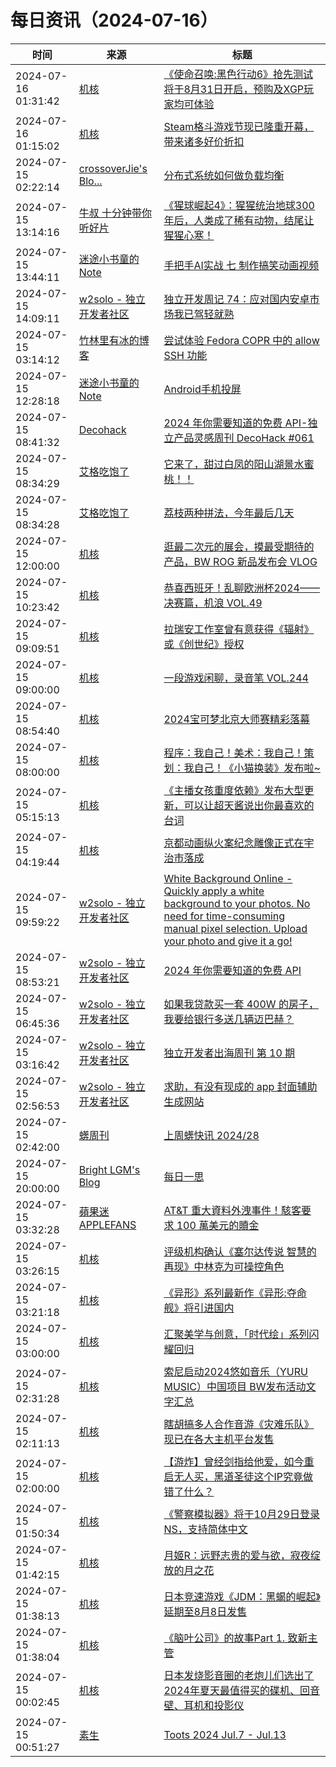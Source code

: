 ﻿# 每日资讯（2024-07-16）

|时间|来源|标题|
|---|---|---|
|2024-07-16 01:31:42|[机核](https://www.gcores.com/rss)|[《使命召唤:黑色行动6》抢先测试将于8月31日开启，预购及XGP玩家均可体验](https://www.gcores.com/articles/185026)|
|2024-07-16 01:15:02|[机核](https://www.gcores.com/rss)|[Steam格斗游戏节现已隆重开幕，带来诸多好价折扣](https://www.gcores.com/articles/185025)|
|2024-07-15 02:22:14|[crossoverJie's Blo...](https://crossoverjie.top/atom.xml)|[分布式系统如何做负载均衡](http://crossoverjie.top/2024/07/15/ob/Pulsar-loadbalance/)|
|2024-07-15 13:14:16|[牛叔 十分钟带你听好片](https://getpodcast.xyz/data/ximalaya/11534451.xml)|[《猩球崛起4》：猩猩统治地球300年后，人类成了稀有动物，结尾让猩猩心寒！](https://www.ximalaya.com/sound/741546860)|
|2024-07-15 13:44:11|[迷途小书童的Note](https://xugaoxiang.com/feed)|[手把手AI实战 七 制作搞笑动画视频](https://xugaoxiang.com/2024/07/15/ai-project-7/)|
|2024-07-15 14:09:11|[w2solo - 独立开发者社区](https://w2solo.com/topics/feed)|[独立开发周记 74：应对国内安卓市场我已驾轻就熟](https://w2solo.com/topics/4773)|
|2024-07-15 03:14:12|[竹林里有冰的博客](https://zhul.in/rss.xml)|[尝试体验 Fedora COPR 中的 allow SSH 功能](https://zhul.in/2024/07/15/try-ssh-connection-in-fedora-copr/)|
|2024-07-15 12:28:18|[迷途小书童的Note](https://xugaoxiang.com/feed)|[Android手机投屏](https://xugaoxiang.com/2024/07/15/scrcpy/)|
|2024-07-15 08:41:32|[Decohack](https://www.decohack.com/feed)|[2024 年你需要知道的免费 API-独立产品灵感周刊 DecoHack #061](https://www.decohack.com/Post/1556)|
|2024-07-15 08:34:29|[艾格吃饱了](https://feedpress.me/wx-aigechibaole)|[它来了，甜过白凤的阳山湖景水蜜桃！！](http://mp.weixin.qq.com/s?__biz=MjM5NTYxODQyMA%3D%3D&mid=2653456150&idx=2&sn=10c7622a9d6978d646f871c28a141a79)|
|2024-07-15 08:34:28|[艾格吃饱了](https://feedpress.me/wx-aigechibaole)|[荔枝两种拼法，今年最后几天](http://mp.weixin.qq.com/s?__biz=MjM5NTYxODQyMA%3D%3D&mid=2653456150&idx=1&sn=9a009089e737902fb97555fdeeb3cb58)|
|2024-07-15 12:00:00|[机核](https://www.gcores.com/rss)|[逛最二次元的展会，摸最受期待的产品，BW ROG 新品发布会 VLOG](https://www.gcores.com/videos/185003)|
|2024-07-15 10:23:42|[机核](https://www.gcores.com/rss)|[恭喜西班牙！乱聊欧洲杯2024——决赛篇，机浪 VOL.49](https://www.gcores.com/radios/185002)|
|2024-07-15 09:09:51|[机核](https://www.gcores.com/rss)|[拉瑞安工作室曾有意获得《辐射》或《创世纪》授权](https://www.gcores.com/articles/185009)|
|2024-07-15 09:00:00|[机核](https://www.gcores.com/rss)|[一段游戏闲聊，录音笔 VOL.244](https://www.gcores.com/radios/185006)|
|2024-07-15 08:54:40|[机核](https://www.gcores.com/rss)|[2024宝可梦北京大师赛精彩落幕](https://www.gcores.com/articles/185007)|
|2024-07-15 08:00:00|[机核](https://www.gcores.com/rss)|[程序：我自己！美术：我自己！策划：我自己！《小猫换装》发布啦~](https://www.gcores.com/articles/184992)|
|2024-07-15 05:15:13|[机核](https://www.gcores.com/rss)|[《主播女孩重度依赖》发布大型更新，可以让超天酱说出你最喜欢的台词](https://www.gcores.com/articles/184993)|
|2024-07-15 04:19:44|[机核](https://www.gcores.com/rss)|[京都动画纵火案纪念雕像正式在宇治市落成](https://www.gcores.com/articles/184991)|
|2024-07-15 09:59:22|[w2solo - 独立开发者社区](https://w2solo.com/topics/feed)|[White Background Online - Quickly apply a white background to your photos. No need for time-consuming manual pixel selection. Upload your photo and give it a go!](https://w2solo.com/topics/4772)|
|2024-07-15 08:53:21|[w2solo - 独立开发者社区](https://w2solo.com/topics/feed)|[2024 年你需要知道的免费 API](https://w2solo.com/topics/4771)|
|2024-07-15 06:45:36|[w2solo - 独立开发者社区](https://w2solo.com/topics/feed)|[如果我贷款买一套 400W 的房子，我要给银行多送几辆迈巴赫？](https://w2solo.com/topics/4770)|
|2024-07-15 03:16:42|[w2solo - 独立开发者社区](https://w2solo.com/topics/feed)|[独立开发者出海周刊 第 10 期](https://w2solo.com/topics/4769)|
|2024-07-15 02:56:53|[w2solo - 独立开发者社区](https://w2solo.com/topics/feed)|[求助，有没有现成的 app 封面辅助生成网站](https://w2solo.com/topics/4768)|
|2024-07-15 02:42:00|[蠎周刊](https://weekly.pychina.org/feeds/all.atom.xml)|[上周蠎快讯 2024/28](https://weekly.pychina.org/pyrecap/pyrw-2428.html)|
|2024-07-15 20:00:00|[Bright LGM's Blog](https://brightliao.com/atom.xml)|[每日一思](http://brightliao.com/2024/07/15/daily-thoughts/)|
|2024-07-15 03:32:28|[蘋果迷 APPLEFANS](https://applefans.today/feed/)|[AT&T 重大資料外洩事件！駭客要求 100 萬美元的贖金](https://applefans.today/2024-07-att-paid-hacker-to-delete-stolen-call-records/)|
|2024-07-15 03:26:15|[机核](https://www.gcores.com/rss)|[评级机构确认《塞尔达传说 智慧的再现》中林克为可操控角色](https://www.gcores.com/articles/184989)|
|2024-07-15 03:21:18|[机核](https://www.gcores.com/rss)|[《异形》系列最新作《异形:夺命舰》将引进国内](https://www.gcores.com/articles/184988)|
|2024-07-15 03:00:00|[机核](https://www.gcores.com/rss)|[汇聚美学与创意，「时代绘」系列闪耀回归](https://www.gcores.com/articles/184307)|
|2024-07-15 02:31:28|[机核](https://www.gcores.com/rss)|[索尼启动2024悠如音乐（YURU MUSIC）中国项目 BW发布活动文字汇总](https://www.gcores.com/articles/184986)|
|2024-07-15 02:11:13|[机核](https://www.gcores.com/rss)|[瞎胡搞多人合作音游《灾难乐队》现已在各大主机平台发售](https://www.gcores.com/articles/184984)|
|2024-07-15 02:00:00|[机核](https://www.gcores.com/rss)|[【游炸】曾经剑指给他爱，如今重启无人买，黑道圣徒这个IP究竟做错了什么？](https://www.gcores.com/videos/184951)|
|2024-07-15 01:50:34|[机核](https://www.gcores.com/rss)|[《警察模拟器》将于10月29日登录NS，支持简体中文](https://www.gcores.com/articles/184983)|
|2024-07-15 01:42:15|[机核](https://www.gcores.com/rss)|[月姬R：远野志贵的爱与欲，寂夜绽放的月之花](https://www.gcores.com/articles/184982)|
|2024-07-15 01:38:13|[机核](https://www.gcores.com/rss)|[日本竞速游戏《JDM：黑蝎的崛起》延期至8月8日发售](https://www.gcores.com/articles/184981)|
|2024-07-15 01:38:04|[机核](https://www.gcores.com/rss)|[《脑叶公司》的故事Part 1. 致新主管](https://www.gcores.com/articles/184978)|
|2024-07-15 00:02:45|[机核](https://www.gcores.com/rss)|[日本发烧影音圈的老炮儿们选出了2024年夏天最值得买的碟机、回音壁、耳机和投影仪](https://www.gcores.com/articles/179626)|
|2024-07-15 00:51:27|[素生](http://z.arlmy.me/atom.xml)|[Toots 2024 Jul.7 - Jul.13](http://z.arlmy.me/posts/MastodonArchives/2024/MastodonTootsArchives_20240713/)|
